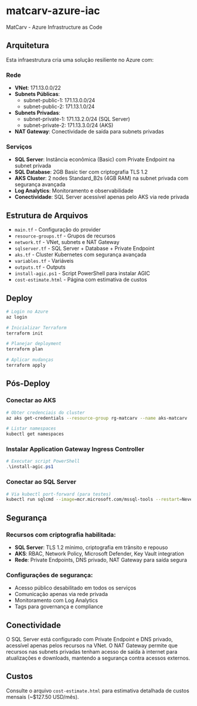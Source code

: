# matcarv-azure-iac
MatCarv - Azure Infrastructure as Code

## Arquitetura

Esta infraestrutura cria uma solução resiliente no Azure com:

### Rede
- **VNet**: 171.13.0.0/22
- **Subnets Públicas**: 
  - subnet-public-1: 171.13.0.0/24
  - subnet-public-2: 171.13.1.0/24
- **Subnets Privadas**:
  - subnet-private-1: 171.13.2.0/24 (SQL Server)
  - subnet-private-2: 171.13.3.0/24 (AKS)
- **NAT Gateway**: Conectividade de saída para subnets privadas

### Serviços
- **SQL Server**: Instância econômica (Basic) com Private Endpoint na subnet privada
- **SQL Database**: 2GB Basic tier com criptografia TLS 1.2
- **AKS Cluster**: 2 nodes Standard_B2s (4GB RAM) na subnet privada com segurança avançada
- **Log Analytics**: Monitoramento e observabilidade
- **Conectividade**: SQL Server acessível apenas pelo AKS via rede privada

## Estrutura de Arquivos

- `main.tf` - Configuração do provider
- `resource-groups.tf` - Grupos de recursos
- `network.tf` - VNet, subnets e NAT Gateway
- `sqlserver.tf` - SQL Server + Database + Private Endpoint
- `aks.tf` - Cluster Kubernetes com segurança avançada
- `variables.tf` - Variáveis
- `outputs.tf` - Outputs
- `install-agic.ps1` - Script PowerShell para instalar AGIC
- `cost-estimate.html` - Página com estimativa de custos

## Deploy

```bash
# Login no Azure
az login

# Inicializar Terraform
terraform init

# Planejar deployment
terraform plan

# Aplicar mudanças
terraform apply
```

## Pós-Deploy

### Conectar ao AKS
```bash
# Obter credenciais do cluster
az aks get-credentials --resource-group rg-matcarv --name aks-matcarv

# Listar namespaces
kubectl get namespaces
```

### Instalar Application Gateway Ingress Controller
```powershell
# Executar script PowerShell
.\install-agic.ps1
```

### Conectar ao SQL Server
```bash
# Via kubectl port-forward (para testes)
kubectl run sqlcmd --image=mcr.microsoft.com/mssql-tools --restart=Never -it --rm -- /bin/bash
```

## Segurança

### Recursos com criptografia habilitada:
- **SQL Server**: TLS 1.2 mínimo, criptografia em trânsito e repouso
- **AKS**: RBAC, Network Policy, Microsoft Defender, Key Vault integration
- **Rede**: Private Endpoints, DNS privado, NAT Gateway para saída segura

### Configurações de segurança:
- Acesso público desabilitado em todos os serviços
- Comunicação apenas via rede privada
- Monitoramento com Log Analytics
- Tags para governança e compliance

## Conectividade

O SQL Server está configurado com Private Endpoint e DNS privado, acessível apenas pelos recursos na VNet. O NAT Gateway permite que recursos nas subnets privadas tenham acesso de saída à internet para atualizações e downloads, mantendo a segurança contra acessos externos.

## Custos

Consulte o arquivo `cost-estimate.html` para estimativa detalhada de custos mensais (~$127.50 USD/mês).
